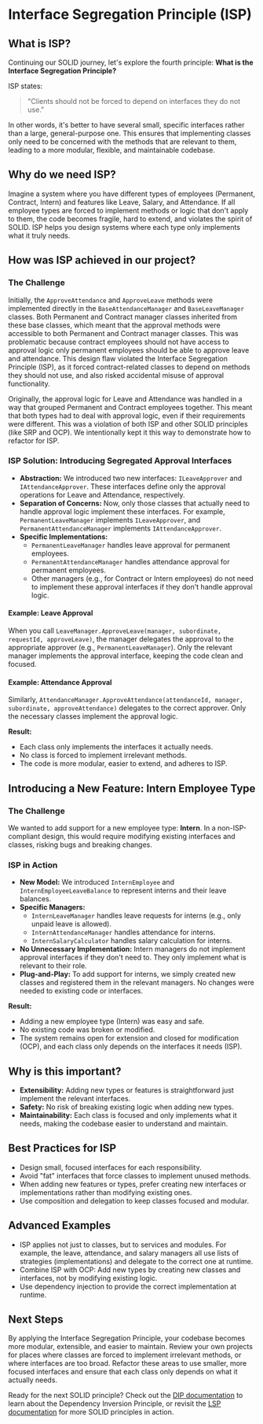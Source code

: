 # Interface Segregation Principle (ISP)

## What is ISP?

Continuing our SOLID journey, let's explore the fourth principle:
**What is the Interface Segregation Principle?**

ISP states:
> "Clients should not be forced to depend on interfaces they do not use."

In other words, it's better to have several small, specific interfaces rather than a large, general-purpose one. This ensures that implementing classes only need to be concerned with the methods that are relevant to them, leading to a more modular, flexible, and maintainable codebase.

## Why do we need ISP?

Imagine a system where you have different types of employees (Permanent, Contract, Intern) and features like Leave, Salary, and Attendance. If all employee types are forced to implement methods or logic that don't apply to them, the code becomes fragile, hard to extend, and violates the spirit of SOLID. ISP helps you design systems where each type only implements what it truly needs.

## How was ISP achieved in our project?

### The Challenge

Initially, the `ApproveAttendance` and `ApproveLeave` methods were implemented directly in the `BaseAttendanceManager` and `BaseLeaveManager` classes. Both Permanent and Contract manager classes inherited from these base classes, which meant that the approval methods were accessible to both Permanent and Contract manager classes. This was problematic because contract employees should not have access to approval logic only permanent employees should be able to approve leave and attendance. This design flaw violated the Interface Segregation Principle (ISP), as it forced contract-related classes to depend on methods they should not use, and also risked accidental misuse of approval functionality.

Originally, the approval logic for Leave and Attendance was handled in a way that grouped Permanent and Contract employees together. This meant that both types had to deal with approval logic, even if their requirements were different. This was a violation of both ISP and other SOLID principles (like SRP and OCP). We intentionally kept it this way to demonstrate how to refactor for ISP.

### ISP Solution: Introducing Segregated Approval Interfaces

- **Abstraction:** We introduced two new interfaces: `ILeaveApprover` and `IAttendanceApprover`. These interfaces define only the approval operations for Leave and Attendance, respectively.
- **Separation of Concerns:** Now, only those classes that actually need to handle approval logic implement these interfaces. For example, `PermanentLeaveManager` implements `ILeaveApprover`, and `PermanentAttendanceManager` implements `IAttendanceApprover`.
- **Specific Implementations:**
  - `PermanentLeaveManager` handles leave approval for permanent employees.
  - `PermanentAttendanceManager` handles attendance approval for permanent employees.
  - Other managers (e.g., for Contract or Intern employees) do not need to implement these approval interfaces if they don't handle approval logic.

#### Example: Leave Approval

When you call `LeaveManager.ApproveLeave(manager, subordinate, requestId, approveLeave)`, the manager delegates the approval to the appropriate approver (e.g., `PermanentLeaveManager`). Only the relevant manager implements the approval interface, keeping the code clean and focused.

#### Example: Attendance Approval

Similarly, `AttendanceManager.ApproveAttendance(attendanceId, manager, subordinate, approveAttendance)` delegates to the correct approver. Only the necessary classes implement the approval logic.

**Result:**
- Each class only implements the interfaces it actually needs.
- No class is forced to implement irrelevant methods.
- The code is more modular, easier to extend, and adheres to ISP.

## Introducing a New Feature: Intern Employee Type

### The Challenge

We wanted to add support for a new employee type: **Intern**. In a non-ISP-compliant design, this would require modifying existing interfaces and classes, risking bugs and breaking changes.

### ISP in Action

- **New Model:** We introduced `InternEmployee` and `InternEmployeeLeaveBalance` to represent interns and their leave balances.
- **Specific Managers:**
  - `InternLeaveManager` handles leave requests for interns (e.g., only unpaid leave is allowed).
  - `InternAttendanceManager` handles attendance for interns.
  - `InternSalaryCalculator` handles salary calculation for interns.
- **No Unnecessary Implementation:** Intern managers do not implement approval interfaces if they don't need to. They only implement what is relevant to their role.
- **Plug-and-Play:** To add support for interns, we simply created new classes and registered them in the relevant managers. No changes were needed to existing code or interfaces.

**Result:**
- Adding a new employee type (Intern) was easy and safe.
- No existing code was broken or modified.
- The system remains open for extension and closed for modification (OCP), and each class only depends on the interfaces it needs (ISP).

## Why is this important?

- **Extensibility:** Adding new types or features is straightforward just implement the relevant interfaces.
- **Safety:** No risk of breaking existing logic when adding new types.
- **Maintainability:** Each class is focused and only implements what it needs, making the codebase easier to understand and maintain.

## Best Practices for ISP

- Design small, focused interfaces for each responsibility.
- Avoid "fat" interfaces that force classes to implement unused methods.
- When adding new features or types, prefer creating new interfaces or implementations rather than modifying existing ones.
- Use composition and delegation to keep classes focused and modular.

## Advanced Examples

- ISP applies not just to classes, but to services and modules. For example, the leave, attendance, and salary managers all use lists of strategies (implementations) and delegate to the correct one at runtime.
- Combine ISP with OCP: Add new types by creating new classes and interfaces, not by modifying existing logic.
- Use dependency injection to provide the correct implementation at runtime.

## Next Steps

By applying the Interface Segregation Principle, your codebase becomes more modular, extensible, and easier to maintain. Review your own projects for places where classes are forced to implement irrelevant methods, or where interfaces are too broad. Refactor these areas to use smaller, more focused interfaces and ensure that each class only depends on what it actually needs.

Ready for the next SOLID principle? Check out the [DIP documentation](./dip.md) to learn about the Dependency Inversion Principle, or revisit the [LSP documentation](./lsp.md) for more SOLID principles in action.
